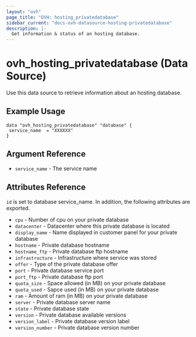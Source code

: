 ```yaml
---
layout: "ovh"
page_title: "OVH: hosting_privatedatabase"
sidebar_current: "docs-ovh-datasource-hosting-privatedatabase"
description: |-
  Get information & status of an hosting database.
---
```


# ovh_hosting_privatedatabase (Data Source)

Use this data source to retrieve information about an hosting database.

## Example Usage

```hcl
data "ovh_hosting_privatedatabase" "database" {
 service_name  = "XXXXXX"
}
```

## Argument Reference

* `service_name` - The service name

## Attributes Reference

`id` is set to database service_name. In addition, the following attributes are exported.

* `cpu` - Number of cpu on your private database
* `datacenter` - Datacenter where this private database is located
* `display_name` - Name displayed in customer panel for your private database
* `hostname` - Private database hostname
* `hostname_ftp` - Private database ftp hostname
* `infrastructure` - Infrastructure where service was stored
* `offer` - Type of the private database offer
* `port` - Private database service port
* `port_ftp` - Private database ftp port
* `quota_size` - Space allowed (in MB) on your private database
* `quota_used` - Sapce used (in MB) on your private database
* `ram` - Amount of ram (in MB) on your private database
* `server` - Private database server name
* `state` - Private database state
* `version` - Private database available versions
* `version_label` - Private database version label
* `version_number` - Private database version number
